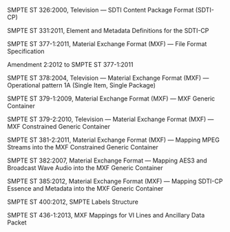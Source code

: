 SMPTE ST 326:2000, Television — SDTI Content Package Format (SDTI-CP)

SMPTE ST 331:2011, Element and Metadata Definitions for the SDTI-CP

SMPTE ST 377-1:2011, Material Exchange Format (MXF) — File Format Specification

Amendment 2:2012 to SMPTE ST 377-1:2011

SMPTE ST 378:2004, Television — Material Exchange Format (MXF) — Operational pattern 1A (Single Item, Single Package)

SMPTE ST 379-1:2009, Material Exchange Format (MXF) — MXF Generic Container

SMPTE ST 379-2:2010, Television — Material Exchange Format (MXF) — MXF Constrained Generic Container

SMPTE ST 381-2:2011, Material Exchange Format (MXF) — Mapping MPEG Streams into the MXF Constrained Generic Container

SMPTE ST 382:2007, Material Exchange Format — Mapping AES3 and Broadcast Wave Audio into the MXF Generic Container

SMPTE ST 385:2012, Material Exchange Format (MXF) — Mapping SDTI-CP Essence and Metadata into the MXF Generic Container

SMPTE ST 400:2012, SMPTE Labels Structure

SMPTE ST 436-1:2013, MXF Mappings for VI Lines and Ancillary Data Packet
